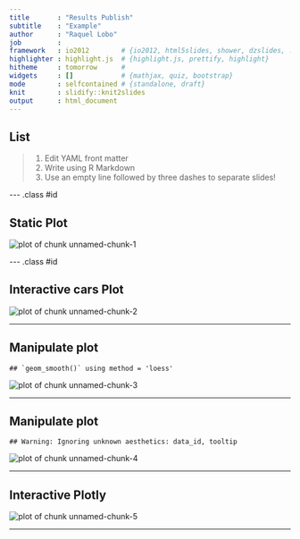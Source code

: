 ```yaml
---
title       : "Results Publish"
subtitle    : "Example"
author      : "Raquel Lobo"
job         : 
framework   : io2012        # {io2012, html5slides, shower, dzslides, ...}
highlighter : highlight.js  # {highlight.js, prettify, highlight}
hitheme     : tomorrow      # 
widgets     : []            # {mathjax, quiz, bootstrap}
mode        : selfcontained # {standalone, draft}
knit        : slidify::knit2slides
output      : html_document
---
```


## List

> 1. Edit YAML front matter
> 2. Write using R Markdown
> 3. Use an empty line followed by three dashes to separate slides!

--- .class #id 

## Static Plot

![plot of chunk unnamed-chunk-1](assets/fig/unnamed-chunk-1-1.png)

--- .class #id 

## Interactive cars Plot

![plot of chunk unnamed-chunk-2](assets/fig/unnamed-chunk-2-1.png)

---

## Manipulate plot


```
## `geom_smooth()` using method = 'loess'
```

![plot of chunk unnamed-chunk-3](assets/fig/unnamed-chunk-3-1.png)

---

## Manipulate plot


```
## Warning: Ignoring unknown aesthetics: data_id, tooltip
```

![plot of chunk unnamed-chunk-4](assets/fig/unnamed-chunk-4-1.png)

---

## Interactive Plotly

![plot of chunk unnamed-chunk-5](assets/fig/unnamed-chunk-5-1.png)

---


